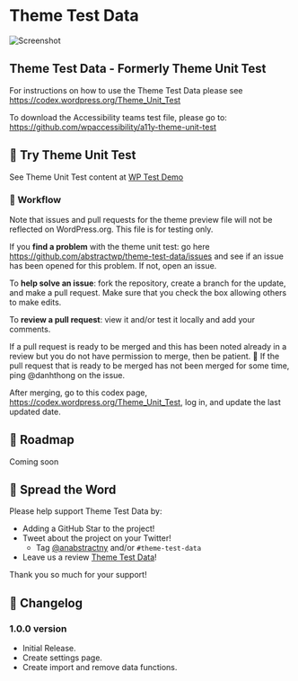 # Theme Test Data

![Screenshot](https://demotest.abstractwp.com/wp-content/uploads/2022/08/theme-test-data-setting.jpg)

## Theme Test Data - Formerly Theme Unit Test

For instructions on how to use the Theme Test Data please see
<https://codex.wordpress.org/Theme_Unit_Test>

To download the Accessibility teams test file, please go to:
<https://github.com/wpaccessibility/a11y-theme-unit-test>

## :movie_camera: Try Theme Unit Test

See Theme Unit Test content at [WP Test Demo](https://demotest.abstractwp.com/)

### :construction_worker: Workflow

Note that issues and pull requests for the theme preview file will not be reflected on WordPress.org. This file is for testing only.

If you **find a problem** with the theme unit test: go here <https://github.com/abstractwp/theme-test-data/issues> and see if an issue has been opened for this problem.  If not, open an issue.

To **help solve an issue**: fork the repository, create a branch for the update, and make a pull request. Make sure that you check the box allowing others to make edits.

To **review a pull request**: view it and/or test it locally and add your comments.

If a pull request is ready to be merged and this has been noted already in a review but you do not have permission to merge, then be patient. :slightly_smiling_face: If the pull request that is ready to be merged has not been merged for some time, ping @danhthong on the issue.

After merging, go to this codex page, <https://codex.wordpress.org/Theme_Unit_Test>, log in, and update the last updated date.

## :dart: Roadmap

Coming soon

## :tada: Spread the Word

Please help support Theme Test Data by:

- Adding a GitHub Star to the project!
- Tweet about the project on your Twitter!
  - Tag [@anabstractny](https://twitter.com/anabstractny) and/or `#theme-test-data`
- Leave us a review [Theme Test Data](https://wordpress.org/plugins/theme-test-data/)!

Thank you so much for your support!

## :scroll: Changelog

### 1.0.0 version

* Initial Release.
* Create settings page.
* Create import and remove data functions.
